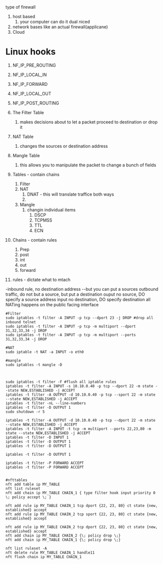 type of firewall
1. host based
   1. your computer can do it  dual niced
2. network bases like an actual firewall(applicane)
3. Cloud
# Linux hooks 
1. NF_IP_PRE_ROUTING
2. NF_IP_LOCAL_IN
3. NF_IP_FORWARD
4. NF_IP_LOCAL_OUT
5. NF_IP_POST_ROUTING

1. The Filter Table
   1. makes decisions about to let a packet proceed to destination or drop it
2. NAT Table
   1. changes the sources or destination address
3. Mangle Table
   1. this allows you to manipulate the packet to change a bunch of fields

1. Tables - contain chains
   1. Filter
   2. NAT
      1. DNAT - this will translate traffice both ways
      2. 
   3. Mangle
      1. changin individual items
         1. DSCP
         2. TCPMSS
         3. TTL 
         4. ECN 
2. Chains - contain rules
   1. Prep
   2. post
   3. int
   4. out
   5. forward
3. rules - dictate what to mtach


-inbound rule, no destination address
--but you can put a sources
outbound traffic, do not but a source, but put a destination
ouput no source, DO specify a source address
input no destination, DO specify destination
all NATing happens on the public facing interface
```shell
#Filter
sudo iptables -t filter -A INPUT -p tcp --dport 23 -j DROP #drop all inbound telnet
sudo iptables -t filter -A INPUT -p tcp -m multiport --dport 31,32,33,34 -j DROP 
sudo iptables -t filter -A INPUT -p tcp -m multiport --ports 31,32,33,34 -j DROP

#NAT
sudo iptable -t NAT -a INPUT -o eth0 

#mangle
sudo iptables -t mangle -D 



sudo iptables -t filter -F #flush all iptable rules
iptables -t filter -A INPUT -s 10.10.0.40 -p tcp --dport 22 -m state --state NEW,ESTABLISHED -j ACCEPT
iptables -t filter -A OUTPUT -d 10.10.0.40 -p tcp --sport 22 -m state --state NEW,ESTABLISHED -j ACCEPT
iptables -t filter -nL --line-numbers
iptables -t filter -D OUTPUT 1
sudo shutdown -r 5

iptables -t filter -A OUTPUT -d 10.10.0.40 -p tcp --dport 22 -m state --state NEW,ESTABLISHED -j ACCEPT
iptables -t filter -A INPUT -t tcp -m multiport --ports 22,23,80 -m state --state NEW,ESTABLISHED -j ACCEPT
iptables -t filter -D INPUT 1
iptables -t filter -D OUTPUT 1
iptables -t filter -D OUTPUT 1

iptables -t filter -D OUTPUT 1

iptables -t filter -P FORWARD ACCEPT
iptables -t filter -P FORWARD ACCEPT


#nfttables
nft add table ip MY_TABLE
nft list ruleset
nft add chain ip MY_TABLE CHAIN_1 { type filter hook input priority 0 \; policy accept \; }

nft add rule ip MY_TABLE CHAIN_1 tcp dport {22, 23, 80} ct state {new, established} accept
nft add rule ip MY_TABLE CHAIN_2 tcp sport {22, 23, 80} ct state {new, established} accept

nft add rule ip MY_TABLE CHAIN_2 tcp dport {22, 23, 80} ct state {new, established} accept
nft add chain ip MY_TABLE CHAIN_2 {\; policy drop \;}
nft add chain ip MY_TABLE CHAIN_1 {\; policy drop \;}

nft list ruleset -A
nft delete rule MY_TABLE CHAIN_1 handle11
nft flush chain ip MY_TABLE CHAIN_1
```

